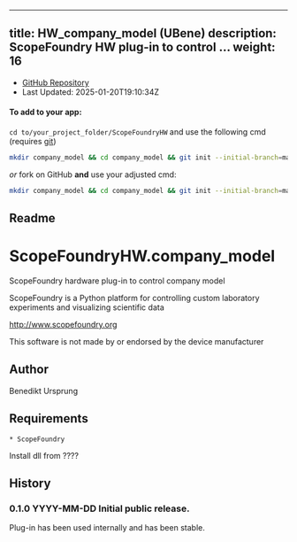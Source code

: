 
---
title: HW_company_model (UBene)
description: ScopeFoundry HW plug-in to control ...
weight: 16
---
- [GitHub Repository](https://github.com/UBene/HW_company_model)
- Last Updated: 2025-01-20T19:10:34Z


#### To add to your app:

`cd to/your_project_folder/ScopeFoundryHW` and use the following cmd (requires [git](/docs/100_development/20_git/))

```bash
mkdir company_model && cd company_model && git init --initial-branch=master && git remote add upstream_UBene https://github.com/UBene/HW_company_model && git pull upstream_UBene master && cd ..
```

*or* fork on GitHub **and** use your adjusted cmd:

```bash
mkdir company_model && cd company_model && git init --initial-branch=master && git remote add origin https://github.com/YOUR_GH_ACC/HW_company_model && git pull origin master && cd ..
```

## Readme
ScopeFoundryHW.company_model
===========================

ScopeFoundry hardware plug-in to control company model

ScopeFoundry is a Python platform for controlling custom laboratory 
experiments and visualizing scientific data

<http://www.scopefoundry.org>

This software is not made by or endorsed by the device manufacturer


Author
----------

Benedikt Ursprung

Requirements
------------

	* ScopeFoundry

Install dll from ????

	
History
--------

### 0.1.0	YYYY-MM-DD	Initial public release.

Plug-in has been used internally and has been stable.

